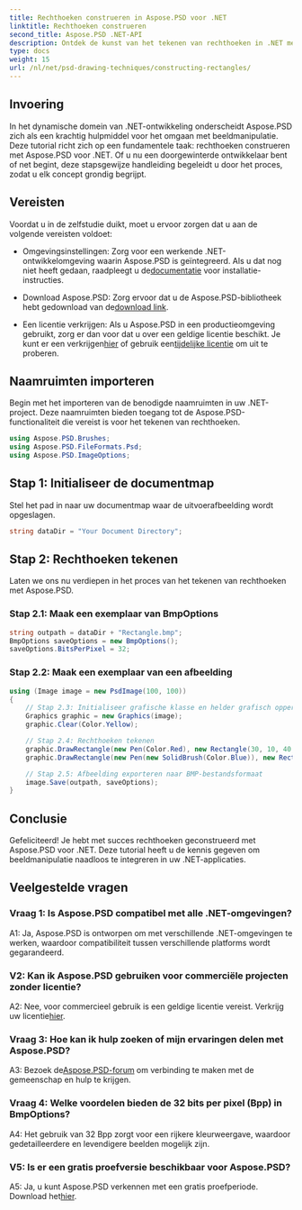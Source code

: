```yaml
---
title: Rechthoeken construeren in Aspose.PSD voor .NET
linktitle: Rechthoeken construeren
second_title: Aspose.PSD .NET-API
description: Ontdek de kunst van het tekenen van rechthoeken in .NET met Aspose.PSD. Volg onze stapsgewijze handleiding voor een naadloze integratie. Breng uw beeldmanipulatiespel moeiteloos naar een hoger niveau.
type: docs
weight: 15
url: /nl/net/psd-drawing-techniques/constructing-rectangles/
---
```

## Invoering

In het dynamische domein van .NET-ontwikkeling onderscheidt Aspose.PSD zich als een krachtig hulpmiddel voor het omgaan met beeldmanipulatie. Deze tutorial richt zich op een fundamentele taak: rechthoeken construeren met Aspose.PSD voor .NET. Of u nu een doorgewinterde ontwikkelaar bent of net begint, deze stapsgewijze handleiding begeleidt u door het proces, zodat u elk concept grondig begrijpt.

## Vereisten

Voordat u in de zelfstudie duikt, moet u ervoor zorgen dat u aan de volgende vereisten voldoet:

-  Omgevingsinstellingen: Zorg voor een werkende .NET-ontwikkelomgeving waarin Aspose.PSD is geïntegreerd. Als u dat nog niet heeft gedaan, raadpleegt u de[documentatie](https://reference.aspose.com/psd/net/) voor installatie-instructies.

-  Download Aspose.PSD: Zorg ervoor dat u de Aspose.PSD-bibliotheek hebt gedownload van de[download link](https://releases.aspose.com/psd/net/).

-  Een licentie verkrijgen: Als u Aspose.PSD in een productieomgeving gebruikt, zorg er dan voor dat u over een geldige licentie beschikt. Je kunt er een verkrijgen[hier](https://purchase.aspose.com/buy) of gebruik een[tijdelijke licentie](https://purchase.aspose.com/temporary-license/) om uit te proberen.

## Naamruimten importeren

Begin met het importeren van de benodigde naamruimten in uw .NET-project. Deze naamruimten bieden toegang tot de Aspose.PSD-functionaliteit die vereist is voor het tekenen van rechthoeken.

```csharp
using Aspose.PSD.Brushes;
using Aspose.PSD.FileFormats.Psd;
using Aspose.PSD.ImageOptions;
```

## Stap 1: Initialiseer de documentmap

Stel het pad in naar uw documentmap waar de uitvoerafbeelding wordt opgeslagen.

```csharp
string dataDir = "Your Document Directory";
```

## Stap 2: Rechthoeken tekenen

Laten we ons nu verdiepen in het proces van het tekenen van rechthoeken met Aspose.PSD.

### Stap 2.1: Maak een exemplaar van BmpOptions

```csharp
string outpath = dataDir + "Rectangle.bmp";
BmpOptions saveOptions = new BmpOptions();
saveOptions.BitsPerPixel = 32;
```

### Stap 2.2: Maak een exemplaar van een afbeelding

```csharp
using (Image image = new PsdImage(100, 100))
{
    // Stap 2.3: Initialiseer grafische klasse en helder grafisch oppervlak
    Graphics graphic = new Graphics(image);
    graphic.Clear(Color.Yellow);

    // Stap 2.4: Rechthoeken tekenen
    graphic.DrawRectangle(new Pen(Color.Red), new Rectangle(30, 10, 40, 80));
    graphic.DrawRectangle(new Pen(new SolidBrush(Color.Blue)), new Rectangle(10, 30, 80, 40));

    // Stap 2.5: Afbeelding exporteren naar BMP-bestandsformaat
    image.Save(outpath, saveOptions);
}
```

## Conclusie

Gefeliciteerd! Je hebt met succes rechthoeken geconstrueerd met Aspose.PSD voor .NET. Deze tutorial heeft u de kennis gegeven om beeldmanipulatie naadloos te integreren in uw .NET-applicaties.

## Veelgestelde vragen

### Vraag 1: Is Aspose.PSD compatibel met alle .NET-omgevingen?

A1: Ja, Aspose.PSD is ontworpen om met verschillende .NET-omgevingen te werken, waardoor compatibiliteit tussen verschillende platforms wordt gegarandeerd.

### V2: Kan ik Aspose.PSD gebruiken voor commerciële projecten zonder licentie?

 A2: Nee, voor commercieel gebruik is een geldige licentie vereist. Verkrijg uw licentie[hier](https://purchase.aspose.com/buy).

### Vraag 3: Hoe kan ik hulp zoeken of mijn ervaringen delen met Aspose.PSD?

 A3: Bezoek de[Aspose.PSD-forum](https://forum.aspose.com/c/psd/34) om verbinding te maken met de gemeenschap en hulp te krijgen.

### Vraag 4: Welke voordelen bieden de 32 bits per pixel (Bpp) in BmpOptions?

A4: Het gebruik van 32 Bpp zorgt voor een rijkere kleurweergave, waardoor gedetailleerdere en levendigere beelden mogelijk zijn.

### V5: Is er een gratis proefversie beschikbaar voor Aspose.PSD?

 A5: Ja, u kunt Aspose.PSD verkennen met een gratis proefperiode. Download het[hier](https://releases.aspose.com/).